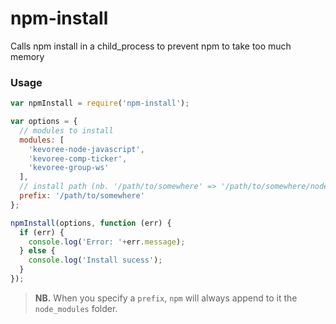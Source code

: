 # npm-install
Calls npm install in a child_process to prevent npm to take too much memory

### Usage
```js
var npmInstall = require('npm-install');

var options = {
  // modules to install
  modules: [
    'kevoree-node-javascript',
    'kevoree-comp-ticker',
    'kevoree-group-ws'
  ],
  // install path (nb. '/path/to/somewhere' => '/path/to/somewhere/node_modules')
  prefix: '/path/to/somewhere'
};

npmInstall(options, function (err) {
  if (err) {
    console.log('Error: '+err.message);
  } else {
    console.log('Install sucess');
  }
});
```
> **NB.** When you specify a `prefix`, `npm` will always append to it the `node_modules` folder.
